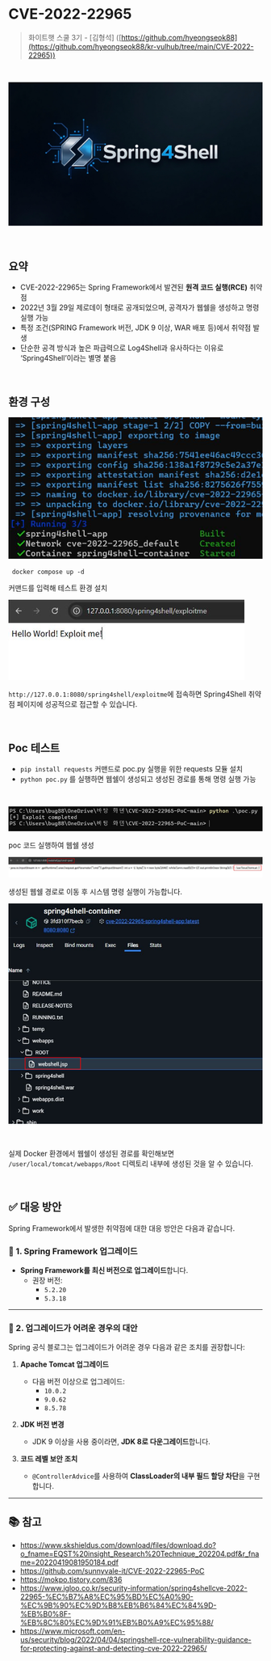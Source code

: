 # CVE-2022-22965

> 화이트햇 스쿨 3기 - [김형석] ([https://github.com/hyeongseok88](https://github.com/hyeongseok88/kr-vulhub/tree/main/CVE-2022-22965))

<br>

![](img/spring4shell-logo2.png)
 
<br/>

## 요약

- CVE-2022-22965는 Spring Framework에서 발견된 **원격 코드 실행(RCE)** 취약점
- 2022년 3월 29일 제로데이 형태로 공개되었으며, 공격자가 웹쉘을 생성하고 명령 실행 가능
- 특정 조건(SPRING Framework 버전, JDK 9 이상, WAR 배포 등)에서 취약점 발생
- 단순한 공격 방식과 높은 파급력으로 Log4Shell과 유사하다는 이유로 ‘Spring4Shell’이라는 별명 붙음

<br/>

## 환경 구성

![](img/es.png)

```console
 docker compose up -d
```

커맨드를 입력해 테스트 환경 설치
<br>

![](img/main.png)


`http://127.0.0.1:8080/spring4shell/exploitme`에 접속하면 Spring4Shell 취약점 페이지에 성공적으로 접근할 수 있습니다.


<br/>

## Poc 테스트

- `pip install requests` 커맨드로 poc.py 실행을 위한 requests 모듈 설치
- `python poc.py` 를 실행하면 웹쉘이 생성되고 생성된 경로를 통해 명령 실행 가능
<br>

![](img/attack.png)


poc 코드 실행하여 웹쉘 생성

![](img/exc.png)


생성된 웹쉘 경로로 이동 후 시스템 명령 실행이 가능합니다.

![](img/webshell_loc2.png)

<br>

실제 Docker 환경에서 웹쉘이 생성된 경로를 확인해보면 `/user/local/tomcat/webapps/Root` 디렉토리 내부에 생성된 것을 알 수 있습니다.

<br>

## ✅ 대응 방안

Spring Framework에서 발생한 취약점에 대한 대응 방안은 다음과 같습니다.

### 🔹 1. Spring Framework 업그레이드

- **Spring Framework를 최신 버전으로 업그레이드**합니다.
  - 권장 버전:
    - `5.2.20`
    - `5.3.18`

---

### 🔹 2. 업그레이드가 어려운 경우의 대안

Spring 공식 블로그는 업그레이드가 어려운 경우 다음과 같은 조치를 권장합니다:

1. **Apache Tomcat 업그레이드**
   - 다음 버전 이상으로 업그레이드:
     - `10.0.2`
     - `9.0.62`
     - `8.5.78`

2. **JDK 버전 변경**
   - JDK 9 이상을 사용 중이라면, **JDK 8로 다운그레이드**합니다.

3. **코드 레벨 보안 조치**
   - `@ControllerAdvice`를 사용하여 **ClassLoader의 내부 필드 할당 차단**을 구현합니다.
   
---

## 📚 참고

- https://www.skshieldus.com/download/files/download.do?o_fname=EQST%20insight_Research%20Technique_202204.pdf&r_fname=20220419081950184.pdf
- https://github.com/sunnyvale-it/CVE-2022-22965-PoC
- https://mokpo.tistory.com/836
- https://www.igloo.co.kr/security-information/spring4shellcve-2022-22965-%EC%B7%A8%EC%95%BD%EC%A0%90-%EC%9B%90%EC%9D%B8%EB%B6%84%EC%84%9D-%EB%B0%8F-%EB%8C%80%EC%9D%91%EB%B0%A9%EC%95%88/
- https://www.microsoft.com/en-us/security/blog/2022/04/04/springshell-rce-vulnerability-guidance-for-protecting-against-and-detecting-cve-2022-22965/




